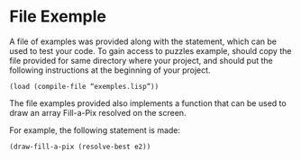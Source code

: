 # File Exemple

A file of examples was provided along with the statement, which can be used to test 
your code. To gain access to puzzles example, should copy the file provided for 
same directory where your project, and should put the following instructions at the beginning 
of your project.

```
(load (compile-file “exemples.lisp”))
```

The file examples provided also implements a function that can be used to draw 
an array Fill-a-Pix resolved on the screen.

For example, the following statement is made:

```
(draw-fill-a-pix (resolve-best e2))
```
